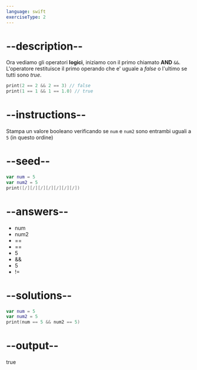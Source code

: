 ```yaml
---
language: swift
exerciseType: 2
---
```


# --description--

Ora vediamo gli operatori **logici**, iniziamo con il primo chiamato __AND__ `&&`.
L'operatore restituisce il primo operando che e' uguale a *false* o l'ultimo se tutti sono *true*.
```swift
print(2 == 2 && 2 == 3) // false
print(1 == 1 && 1 == 1.0) // true
```

# --instructions--

Stampa un valore booleano verificando se `num` e `num2` sono entrambi uguali a `5` (in questo ordine)

# --seed--

```swift
var num = 5
var num2 = 5
print([/][/][/][/][/][/][/])
```

# --answers--

- num 
- num2 
- == 
- == 
- 5
-  && 
- 5
- != 

# --solutions--

```swift
var num = 5
var num2 = 5
print(num == 5 && num2 == 5)
```

# --output--

true

